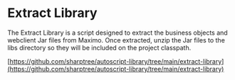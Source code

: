 

# Extract Library
The Extract Library is a script designed to extract the business objects and webclient Jar files from Maximo.
Once extracted, unzip the Jar files to the libs directory so they will be included on the project classpath.

[https://github.com/sharptree/autoscript-library/tree/main/extract-library](https://github.com/sharptree/autoscript-library/tree/main/extract-library)